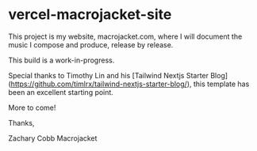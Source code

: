 # vercel-macrojacket-site

This project is my website, macrojacket.com, where I will document the music I compose and produce, release by release.

This build is a work-in-progress.

Special thanks to Timothy Lin and his [Tailwind Nextjs Starter Blog] (https://github.com/timlrx/tailwind-nextjs-starter-blog/), this template has been an excellent starting point.

More to come!

Thanks,

Zachary Cobb
Macrojacket

